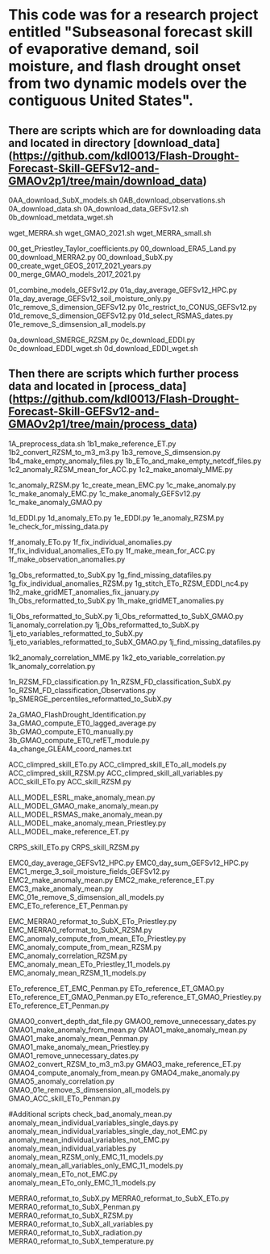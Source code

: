 # This code was for a research project entitled "Subseasonal forecast skill of evaporative demand, soil moisture, and flash drought onset from two dynamic models over the contiguous United States". 

## There are scripts which are for downloading data and located in directory [download_data] (https://github.com/kdl0013/Flash-Drought-Forecast-Skill-GEFSv12-and-GMAOv2p1/tree/main/download_data)
0AA_download_SubX_models.sh
0AB_download_observations.sh
0A_download_data.sh
0A_download_data_GEFSv12.sh
0b_download_metdata_wget.sh

wget_MERRA.sh
wget_GMAO_2021.sh
wget_MERRA_small.sh

00_get_Priestley_Taylor_coefficients.py
00_download_ERA5_Land.py
00_download_MERRA2.py
00_download_SubX.py
00_create_wget_GEOS_2017_2021_years.py
00_merge_GMAO_models_2017_2021.py

01_combine_models_GEFSv12.py
01a_day_average_GEFSv12_HPC.py
01a_day_average_GEFSv12_soil_moisture_only.py
01c_remove_S_dimension_GEFSv12.py
01c_restrict_to_CONUS_GEFSv12.py
01d_remove_S_dimension_GEFSv12.py
01d_select_RSMAS_dates.py
01e_remove_S_dimsension_all_models.py


0a_download_SMERGE_RZSM.py
0c_download_EDDI.py
0c_download_EDDI_wget.sh
0d_download_EDDI_wget.sh


## Then there are scripts which further process data and located in [process_data] (https://github.com/kdl0013/Flash-Drought-Forecast-Skill-GEFSv12-and-GMAOv2p1/tree/main/process_data)
1A_preprocess_data.sh
1b1_make_reference_ET.py
1b2_convert_RZSM_to_m3_m3.py
1b3_remove_S_dimsension.py
1b4_make_empty_anomaly_files.py
1b_ETo_and_make_empty_netcdf_files.py
1c2_anomaly_RZSM_mean_for_ACC.py
1c2_make_anomaly_MME.py

1c_anomaly_RZSM.py
1c_create_mean_EMC.py
1c_make_anomaly.py
1c_make_anomaly_EMC.py
1c_make_anomaly_GEFSv12.py
1c_make_anomaly_GMAO.py

1d_EDDI.py
1d_anomaly_ETo.py
1e_EDDI.py
1e_anomaly_RZSM.py
1e_check_for_missing_data.py

1f_anomaly_ETo.py
1f_fix_individual_anomalies.py
1f_fix_individual_anomalies_ETo.py
1f_make_mean_for_ACC.py
1f_make_observation_anomalies.py

1g_Obs_reformatted_to_SubX.py
1g_find_missing_datafiles.py
1g_fix_individual_anomalies_RZSM.py
1g_stitch_ETo_RZSM_EDDI_nc4.py
1h2_make_gridMET_anomalies_fix_january.py
1h_Obs_reformatted_to_SubX.py
1h_make_gridMET_anomalies.py

1i_Obs_reformatted_to_SubX.py
1i_Obs_reformatted_to_SubX_GMAO.py
1i_anomaly_correlation.py
1j_Obs_reformatted_to_SubX.py
1j_eto_variables_reformatted_to_SubX.py
1j_eto_variables_reformatted_to_SubX_GMAO.py
1j_find_missing_datafiles.py

1k2_anomaly_correlation_MME.py
1k2_eto_variable_correlation.py
1k_anomaly_correlation.py

1n_RZSM_FD_classification.py
1n_RZSM_FD_classification_SubX.py
1o_RZSM_FD_classification_Observations.py
1p_SMERGE_percentiles_reformatted_to_SubX.py

2a_GMAO_FlashDrought_Identification.py
3a_GMAO_compute_ET0_lagged_average.py
3b_GMAO_compute_ET0_manually.py
3b_GMAO_compute_ET0_refET_module.py
4a_change_GLEAM_coord_names.txt


ACC_climpred_skill_ETo.py
ACC_climpred_skill_ETo_all_models.py
ACC_climpred_skill_RZSM.py
ACC_climpred_skill_all_variables.py
ACC_skill_ETo.py
ACC_skill_RZSM.py

ALL_MODEL_ESRL_make_anomaly_mean.py
ALL_MODEL_GMAO_make_anomaly_mean.py
ALL_MODEL_RSMAS_make_anomaly_mean.py
ALL_MODEL_make_anomaly_mean_Priestley.py
ALL_MODEL_make_reference_ET.py

CRPS_skill_ETo.py
CRPS_skill_RZSM.py

EMC0_day_average_GEFSv12_HPC.py
EMC0_day_sum_GEFSv12_HPC.py
EMC1_merge_3_soil_moisture_fields_GEFSv12.py
EMC2_make_anomaly_mean.py
EMC2_make_reference_ET.py
EMC3_make_anomaly_mean.py
EMC_01e_remove_S_dimsension_all_models.py
EMC_ETo_reference_ET_Penman.py

EMC_MERRA0_reformat_to_SubX_ETo_Priestley.py
EMC_MERRA0_reformat_to_SubX_RZSM.py
EMC_anomaly_compute_from_mean_ETo_Priestley.py
EMC_anomaly_compute_from_mean_RZSM.py
EMC_anomaly_correlation_RZSM.py
EMC_anomaly_mean_ETo_Priestley_11_models.py
EMC_anomaly_mean_RZSM_11_models.py

ETo_reference_ET_EMC_Penman.py
ETo_reference_ET_GMAO.py
ETo_reference_ET_GMAO_Penman.py
ETo_reference_ET_GMAO_Priestley.py
ETo_reference_ET_Penman.py

GMAO0_convert_depth_dat_file.py
GMAO0_remove_unnecessary_dates.py
GMAO1_make_anomaly_from_mean.py
GMAO1_make_anomaly_mean.py
GMAO1_make_anomaly_mean_Penman.py
GMAO1_make_anomaly_mean_Priestley.py
GMAO1_remove_unnecessary_dates.py
GMAO2_convert_RZSM_to_m3_m3.py
GMAO3_make_reference_ET.py
GMAO4_compute_anomaly_from_mean.py
GMAO4_make_anomaly.py
GMAO5_anomaly_correlation.py
GMAO_01e_remove_S_dimsension_all_models.py
GMAO_ACC_skill_ETo_Penman.py

#Additional scripts
check_bad_anomaly_mean.py 
anomaly_mean_individual_variables_single_days.py 
anomaly_mean_individual_variables_single_day_not_EMC.py 
anomaly_mean_individual_variables_not_EMC.py 
anomaly_mean_individual_variables.py 
anomaly_mean_RZSM_only_EMC_11_models.py 
anomaly_mean_all_variables_only_EMC_11_models.py 
anomaly_mean_ETo_not_EMC.py 
anomaly_mean_ETo_only_EMC_11_models.py 

MERRA0_reformat_to_SubX.py 
MERRA0_reformat_to_SubX_ETo.py 
MERRA0_reformat_to_SubX_Penman.py 
MERRA0_reformat_to_SubX_RZSM.py 
MERRA0_reformat_to_SubX_all_variables.py 
MERRA0_reformat_to_SubX_radiation.py 
MERRA0_reformat_to_SubX_temperature.py 






















